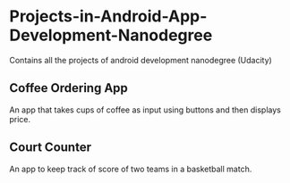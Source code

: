 # Projects-in-Android-App-Development-Nanodegree
Contains all the projects of android development nanodegree (Udacity)

## Coffee Ordering App
An app that takes cups of coffee as input using buttons and then displays price.

## Court Counter
An app to keep track of score of two teams in a basketball match.
